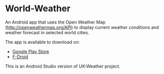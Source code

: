 # World-Weather
An Android app that uses the Open Weather Map (http://openweathermap.org/API) to display current weather conditions and weather forecast in selected world cities.

The app is available to download on:
- [Google Play Store](https://play.google.com/store/apps/details?id=com.haringeymobile.ukweather)
- [F-Droid](https://f-droid.org/repository/browse/?fdfilter=world+weather&fdid=com.haringeymobile.ukweather)

This is an Android Studio version of UK-Weather project.
